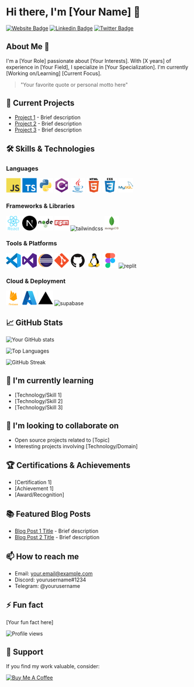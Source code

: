 # Hi there, I'm [Your Name] 👋

[![Website Badge](https://img.shields.io/badge/-Website-3B7EBF?style=for-the-badge&logo=Google-Chrome&logoColor=white&link=https://yourwebsite.com)](https://yourwebsite.com)
[![Linkedin Badge](https://img.shields.io/badge/-LinkedIn-0077B5?style=for-the-badge&logo=Linkedin&logoColor=white&link=https://www.linkedin.com/in/yourusername/)](https://www.linkedin.com/in/yourusername/)
[![Twitter Badge](https://img.shields.io/badge/-Twitter-1DA1F2?style=for-the-badge&logo=twitter&logoColor=white&link=https://twitter.com/yourusername)](https://twitter.com/yourusername)

## About Me 🚀
I'm a [Your Role] passionate about [Your Interests]. With [X years] of experience in [Your Field], I specialize in [Your Specialization]. I'm currently [Working on/Learning] [Current Focus].

<!-- Optional: Add a brief personal touch or quote -->
> "Your favorite quote or personal motto here"

## 🔭 Current Projects
- [Project 1](link-to-repo) - Brief description
- [Project 2](link-to-repo) - Brief description
- [Project 3](link-to-repo) - Brief description

## 🛠️ Skills & Technologies

### Languages
<p>
  <img src="https://raw.githubusercontent.com/devicons/devicon/master/icons/javascript/javascript-original.svg" alt="javascript" width="40" height="40"/>
  <img src="https://raw.githubusercontent.com/devicons/devicon/master/icons/typescript/typescript-original.svg" alt="typescript" width="40" height="40"/>
  <img src="https://raw.githubusercontent.com/devicons/devicon/master/icons/python/python-original.svg" alt="python" width="40" height="40"/>
  <img src="https://raw.githubusercontent.com/devicons/devicon/master/icons/csharp/csharp-original.svg" alt="csharp" width="40" height="40"/>
  <img src="https://raw.githubusercontent.com/devicons/devicon/master/icons/java/java-original.svg" alt="java" width="40" height="40"/>
  <img src="https://raw.githubusercontent.com/devicons/devicon/master/icons/html5/html5-original-wordmark.svg" alt="html5" width="40" height="40"/>
  <img src="https://raw.githubusercontent.com/devicons/devicon/master/icons/css3/css3-original-wordmark.svg" alt="css3" width="40" height="40"/>
  <img src="https://raw.githubusercontent.com/devicons/devicon/master/icons/mysql/mysql-original-wordmark.svg" alt="sql" width="40" height="40"/>
</p>

### Frameworks & Libraries
<p>
  <img src="https://raw.githubusercontent.com/devicons/devicon/master/icons/react/react-original-wordmark.svg" alt="react" width="40" height="40"/>
  <img src="https://raw.githubusercontent.com/devicons/devicon/master/icons/nextjs/nextjs-original.svg" alt="nextjs" width="40" height="40"/>
  <img src="https://raw.githubusercontent.com/devicons/devicon/master/icons/nodejs/nodejs-original-wordmark.svg" alt="nodejs" width="40" height="40"/>
  <img src="https://raw.githubusercontent.com/devicons/devicon/master/icons/npm/npm-original-wordmark.svg" alt="npm" width="40" height="40"/>
   <img src="https://cdn.jsdelivr.net/gh/devicons/devicon@latest/icons/tailwindcss/tailwindcss-original.svg" alt="tailwindcss" width="40" height="40"/>
  <img src="https://raw.githubusercontent.com/devicons/devicon/master/icons/mongodb/mongodb-original-wordmark.svg" alt="mongodb" width="40" height="40"/>
</p>

### Tools & Platforms
<p>
  <img src="https://raw.githubusercontent.com/devicons/devicon/master/icons/vscode/vscode-original.svg" alt="vscode" width="40" height="40"/>
  <img src="https://raw.githubusercontent.com/devicons/devicon/master/icons/visualstudio/visualstudio-plain.svg" alt="visualstudio" width="40" height="40"/>
  <img src="https://raw.githubusercontent.com/devicons/devicon/master/icons/eclipse/eclipse-original.svg" alt="eclipse" width="40" height="40"/>
  <img src="https://raw.githubusercontent.com/devicons/devicon/master/icons/git/git-original.svg" alt="git" width="40" height="40"/>
  <img src="https://raw.githubusercontent.com/devicons/devicon/master/icons/github/github-original.svg" alt="github" width="40" height="40"/>
  <img src="https://raw.githubusercontent.com/devicons/devicon/master/icons/linux/linux-original.svg" alt="linux" width="40" height="40"/>
  <img src="https://raw.githubusercontent.com/devicons/devicon/master/icons/figma/figma-original.svg" alt="figma" width="40" height="40"/>
  <img src="https://cdn.jsdelivr.net/gh/devicons/devicon@latest/icons/replit/replit-original.svg" alt="replit" width="40" height="40" />
</p>

### Cloud & Deployment
<p>
  <img src="https://raw.githubusercontent.com/devicons/devicon/master/icons/firebase/firebase-plain-wordmark.svg" alt="firebase" width="40" height="40"/>
  <img src="https://raw.githubusercontent.com/devicons/devicon/master/icons/azure/azure-original.svg" alt="azure" width="40" height="40"/>
  <img src="https://raw.githubusercontent.com/devicons/devicon/master/icons/vercel/vercel-original.svg" alt="vercel" width="40" height="40"/>
  <img src="https://cdn.jsdelivr.net/gh/devicons/devicon@latest/icons/supabase/supabase-original.svg" alt="supabase" width="40" height="40"/>
</p>

## 📈 GitHub Stats

<!-- Option 1: Basic Stats -->
![Your GitHub stats](https://github-readme-stats.vercel.app/api?username=yourusername&show_icons=true&theme=tokyonight)

<!-- Option 2: Languages -->
![Top Languages](https://github-readme-stats.vercel.app/api/top-langs/?username=yourusername&layout=compact&theme=tokyonight)

<!-- Option 3: Streak Stats -->
![GitHub Streak](https://github-readme-streak-stats.herokuapp.com/?user=yourusername&theme=tokyonight)

## 🌱 I'm currently learning
- [Technology/Skill 1]
- [Technology/Skill 2]
- [Technology/Skill 3]

## 👯 I'm looking to collaborate on
- Open source projects related to [Topic]
- Interesting projects involving [Technology/Domain]

## 🏆 Certifications & Achievements
- [Certification 1]
- [Achievement 1]
- [Award/Recognition]

## 📚 Featured Blog Posts
<!-- If you write blog posts, link your best ones here -->
- [Blog Post 1 Title](link) - Brief description
- [Blog Post 2 Title](link) - Brief description

## 📫 How to reach me
- Email: your.email@example.com
- Discord: yourusername#1234
- Telegram: @yourusername

## ⚡ Fun fact
<!-- Share something interesting about yourself -->
[Your fun fact here]

<!-- Optional: Profile visitor counter -->
![Profile views](https://komarev.com/ghpvc/?username=yourusername&color=blue)

<!-- Optional: Support section -->
## 💖 Support
If you find my work valuable, consider:

[![Buy Me A Coffee](https://img.shields.io/badge/-Buy%20Me%20A%20Coffee-FFDD00?style=for-the-badge&logo=buy-me-a-coffee&logoColor=black&link=https://www.buymeacoffee.com/yourusername)](https://www.buymeacoffee.com/yourusername)
